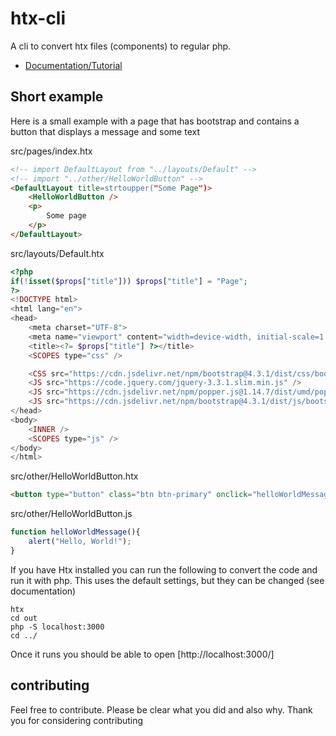 # htx-cli
A cli to convert htx files (components) to regular php.

* [Documentation/Tutorial](https://codeboy124.github.io/htx-docs/)

## Short example
Here is a small example with a page that has bootstrap and contains a button that displays a message and some text

src/pages/index.htx
```html
<!-- import DefaultLayout from "../layouts/Default" -->
<!-- import "../other/HelloWorldButton" -->
<DefaultLayout title=strtoupper("Some Page")>
    <HelloWorldButton />
    <p>
        Some page
    </p>
</DefaultLayout>
```

src/layouts/Default.htx
```php
<?php
if(!isset($props["title"])) $props["title"] = "Page";
?>
<!DOCTYPE html>
<html lang="en">
<head>
    <meta charset="UTF-8">
    <meta name="viewport" content="width=device-width, initial-scale=1.0">
    <title><?= $props["title"] ?></title>
    <SCOPES type="css" />

    <CSS src="https://cdn.jsdelivr.net/npm/bootstrap@4.3.1/dist/css/bootstrap.min.css" />
    <JS src="https://code.jquery.com/jquery-3.3.1.slim.min.js" />
    <JS src="https://cdn.jsdelivr.net/npm/popper.js@1.14.7/dist/umd/popper.min.js" />
    <JS src="https://cdn.jsdelivr.net/npm/bootstrap@4.3.1/dist/js/bootstrap.min.js" />
</head>
<body>
    <INNER />
    <SCOPES type="js" />
</body>
</html>
```

src/other/HelloWorldButton.htx
```html
<button type="button" class="btn btn-primary" onclick="helloWorldMessage()">Hello, World?</button>
```

src/other/HelloWorldButton.js
```js
function helloWorldMessage(){
    alert("Hello, World!");
}
```

If you have Htx installed you can run the following to convert the code and run it with php. This uses the default settings, but they can be changed (see documentation)
```shell
htx
cd out
php -S localhost:3000
cd ../
```
Once it runs you should be able to open [http://localhost:3000/]

## contributing
Feel free to contribute.
Please be clear what you did and also why.
Thank you for considering contributing